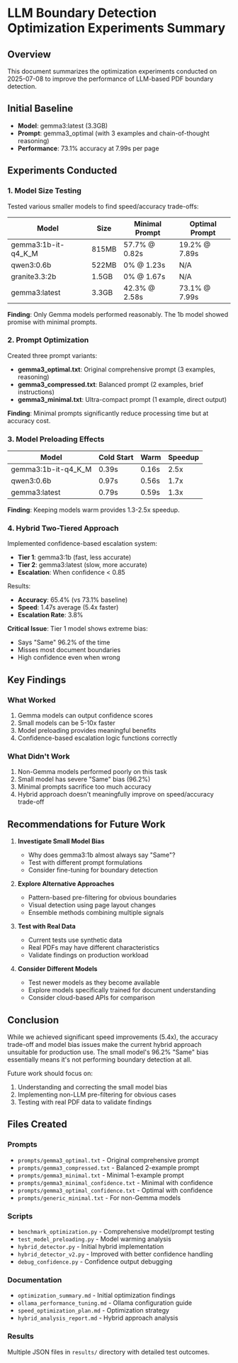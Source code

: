 # LLM Boundary Detection Optimization Experiments Summary

## Overview

This document summarizes the optimization experiments conducted on 2025-07-08 to improve the performance of LLM-based PDF boundary detection.

## Initial Baseline

- **Model**: gemma3:latest (3.3GB)
- **Prompt**: gemma3_optimal (with 3 examples and chain-of-thought reasoning)
- **Performance**: 73.1% accuracy at 7.99s per page

## Experiments Conducted

### 1. Model Size Testing

Tested various smaller models to find speed/accuracy trade-offs:

| Model | Size | Minimal Prompt | Optimal Prompt |
|-------|------|----------------|----------------|
| gemma3:1b-it-q4_K_M | 815MB | 57.7% @ 0.82s | 19.2% @ 7.89s |
| qwen3:0.6b | 522MB | 0% @ 1.23s | N/A |
| granite3.3:2b | 1.5GB | 0% @ 1.67s | N/A |
| gemma3:latest | 3.3GB | 42.3% @ 2.58s | 73.1% @ 7.99s |

**Finding**: Only Gemma models performed reasonably. The 1b model showed promise with minimal prompts.

### 2. Prompt Optimization

Created three prompt variants:
- **gemma3_optimal.txt**: Original comprehensive prompt (3 examples, reasoning)
- **gemma3_compressed.txt**: Balanced prompt (2 examples, brief instructions)
- **gemma3_minimal.txt**: Ultra-compact prompt (1 example, direct output)

**Finding**: Minimal prompts significantly reduce processing time but at accuracy cost.

### 3. Model Preloading Effects

| Model | Cold Start | Warm | Speedup |
|-------|------------|------|---------|
| gemma3:1b-it-q4_K_M | 0.39s | 0.16s | 2.5x |
| qwen3:0.6b | 0.97s | 0.56s | 1.7x |
| gemma3:latest | 0.79s | 0.59s | 1.3x |

**Finding**: Keeping models warm provides 1.3-2.5x speedup.

### 4. Hybrid Two-Tiered Approach

Implemented confidence-based escalation system:
- **Tier 1**: gemma3:1b (fast, less accurate)
- **Tier 2**: gemma3:latest (slow, more accurate)
- **Escalation**: When confidence < 0.85

Results:
- **Accuracy**: 65.4% (vs 73.1% baseline)
- **Speed**: 1.47s average (5.4x faster)
- **Escalation Rate**: 3.8%

**Critical Issue**: Tier 1 model shows extreme bias:
- Says "Same" 96.2% of the time
- Misses most document boundaries
- High confidence even when wrong

## Key Findings

### What Worked
1. Gemma models can output confidence scores
2. Small models can be 5-10x faster
3. Model preloading provides meaningful benefits
4. Confidence-based escalation logic functions correctly

### What Didn't Work
1. Non-Gemma models performed poorly on this task
2. Small model has severe "Same" bias (96.2%)
3. Minimal prompts sacrifice too much accuracy
4. Hybrid approach doesn't meaningfully improve on speed/accuracy trade-off

## Recommendations for Future Work

1. **Investigate Small Model Bias**
   - Why does gemma3:1b almost always say "Same"?
   - Test with different prompt formulations
   - Consider fine-tuning for boundary detection

2. **Explore Alternative Approaches**
   - Pattern-based pre-filtering for obvious boundaries
   - Visual detection using page layout changes
   - Ensemble methods combining multiple signals

3. **Test with Real Data**
   - Current tests use synthetic data
   - Real PDFs may have different characteristics
   - Validate findings on production workload

4. **Consider Different Models**
   - Test newer models as they become available
   - Explore models specifically trained for document understanding
   - Consider cloud-based APIs for comparison

## Conclusion

While we achieved significant speed improvements (5.4x), the accuracy trade-off and model bias issues make the current hybrid approach unsuitable for production use. The small model's 96.2% "Same" bias essentially means it's not performing boundary detection at all.

Future work should focus on:
1. Understanding and correcting the small model bias
2. Implementing non-LLM pre-filtering for obvious cases
3. Testing with real PDF data to validate findings

## Files Created

### Prompts
- `prompts/gemma3_optimal.txt` - Original comprehensive prompt
- `prompts/gemma3_compressed.txt` - Balanced 2-example prompt
- `prompts/gemma3_minimal.txt` - Minimal 1-example prompt
- `prompts/gemma3_minimal_confidence.txt` - Minimal with confidence
- `prompts/gemma3_optimal_confidence.txt` - Optimal with confidence
- `prompts/generic_minimal.txt` - For non-Gemma models

### Scripts
- `benchmark_optimization.py` - Comprehensive model/prompt testing
- `test_model_preloading.py` - Model warming analysis
- `hybrid_detector.py` - Initial hybrid implementation
- `hybrid_detector_v2.py` - Improved with better confidence handling
- `debug_confidence.py` - Confidence output debugging

### Documentation
- `optimization_summary.md` - Initial optimization findings
- `ollama_performance_tuning.md` - Ollama configuration guide
- `speed_optimization_plan.md` - Optimization strategy
- `hybrid_analysis_report.md` - Hybrid approach analysis

### Results
Multiple JSON files in `results/` directory with detailed test outcomes.
